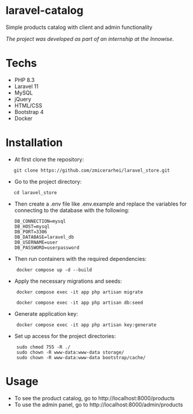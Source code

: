 # laravel-catalog

Simple products catalog with client and admin functionality

_The project was developed as part of an internship at the Innowise_.

# Techs

-   PHP 8.3
-   Laravel 11
-   MySQL
-   jQuery
-   HTML/CSS
-   Bootstrap 4
-   Docker

# Installation

-   At first clone the repository:

```shell
   git clone https://github.com/zmicerarhei/laravel_store.git
```

-   Go to the project directory:

```shell
   cd laravel_store
```

-   Then create a .env file like .env.example and replace the variables for connecting to the database with the following:

        DB_CONNECTION=mysql
        DB_HOST=mysql
        DB_PORT=3306
        DB_DATABASE=laravel_db
        DB_USERNAME=user
        DB_PASSWORD=userpassword

-   Then run containers with the required dependencies:

```shell
    docker compose up -d --build
```

-   Apply the necessary migrations and seeds:

```shell
    docker compose exec -it app php artisan migrate
```

```shell
    docker compose exec -it app php artisan db:seed
```

-   Generate application key:

```shell
    docker compose exec -it app php artisan key:generate
```

-   Set up access for the project directories:

```shell
    sudo chmod 755 -R ./
    sudo chown -R www-data:www-data storage/
    sudo chown -R www-data:www-data bootstrap/cache/
```

# Usage

-   To see the product catalog, go to http://localhost:8000/products
-   To use the admin panel, go to http://localhost:8000/admin/products
